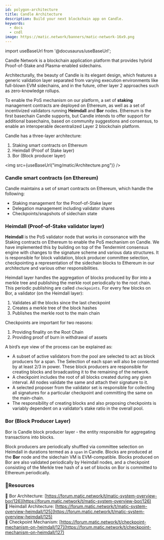 ```yaml
---
id: polygon-architecture
title: Candle Architecture
description: Build your next blockchain app on Candle.
keywords:
  - docs
  - cndl
image: https://matic.network/banners/matic-network-16x9.png 
---
```

import useBaseUrl from '@docusaurus/useBaseUrl';

Candle Network is a blockchain application platform that provides hybrid Proof-of-Stake and Plasma-enabled sidechains.

Architecturally, the beauty of Candle is its elegant design, which features a generic validation layer separated from varying execution environments like full-blown EVM sidechains, and in the future, other layer 2 approaches such as zero-knowledge rollups.

To enable the PoS mechanism on our platform, a set of **staking** management contracts are deployed on Ethereum, as well as a set of incentivized validators running **Heimdall** and **Bor** nodes. Ethereum is the first basechain Candle supports, but Candle intends to offer support for additional basechains, based on community suggestions and consensus, to enable an interoperable decentralized Layer 2 blockchain platform.

Candle has a three-layer architecture:

1. Staking smart contracts on Ethereum
2. Heimdall (Proof of Stake layer) 
3. Bor (Block producer layer)

<img src={useBaseUrl("img/matic/Architecture.png")} />

### Candle smart contracts (on Ethereum)

Candle maintains a set of smart contracts on Ethereum, which handle the following:

- Staking management for the Proof-of-Stake layer
- Delegation management including validator shares
- Checkpoints/snapshots of sidechain state

### Heimdall (Proof-of-Stake validator layer)

**Heimdall** is the PoS validator node that works in consonance with the Staking contracts on Ethereum to enable the PoS mechanism on Candle. We have implemented this by building on top of the Tendermint consensus engine with changes to the signature scheme and various data structures. It is responsible for block validation, block producer committee selection, checkpointing a representation of the sidechain blocks to Ethereum in our architecture and various other responsibilities.

Heimdall layer handles the aggregation of blocks produced by Bor into a merkle tree and publishing the merkle root periodically to the root chain. This periodic publishing are called `checkpoints`. For every few blocks on Bor, a validator (on the Heimdall layer): 

1. Validates all the blocks since the last checkpoint
2. Creates a merkle tree of the block hashes
3. Publishes the merkle root to the main chain

Checkpoints are important for two reasons: 

1. Providing finality on the Root Chain
2. Providing proof of burn in withdrawal of assets

A bird’s eye view of the process can be explained as: 

- A subset of active validators from the pool are selected to act as block producers for a span. The Selection of each span will also be consented by at least 2/3 in power. These block producers are responsible for creating blocks and broadcasting it to the remaining of the network.
- A checkpoint includes the root of all blocks created during any given interval. All nodes validate the same and attach their signature to it.
- A selected proposer from the validator set is responsible for collecting all signatures for a particular checkpoint and committing the same on the main-chain.
- The responsibility of creating blocks and also proposing checkpoints is variably dependent on a validator’s stake ratio in the overall pool.

### Bor (Block Producer Layer)

Bor is Candle block producer layer - the entity responsible for aggregating transactions into blocks. 

Block producers are periodically shuffled via committee selection on Heimdall in durations termed as a `span` in Candle. Blocks are produced at the **Bor** node and the sidechain VM is EVM-compatible. Blocks produced on Bor are also validated periodically by Heimdall nodes, and a checkpoint consisting of the Merkle tree hash of a set of blocks on Bor is committed to Ethereum periodically.

### **:scroll:Resources**

:paperclip: Bor Architecture: [https://forum.matic.network/t/matic-system-overview-bor/126](https://forum.matic.network/t/matic-system-overview-bor/126) <br/>
:paperclip: Heimdall Architecture: [https://forum.matic.network/t/matic-system-overview-heimdall/125](https://forum.matic.network/t/matic-system-overview-heimdall/125) <br/>
:paperclip: Checkpoint Mechanism: [https://forum.matic.network/t/checkpoint-mechanism-on-heimdall/127](https://forum.matic.network/t/checkpoint-mechanism-on-heimdall/127)
